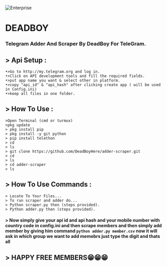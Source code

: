 ![Enterprise](https://telegra.ph/file/0432877a90a3acaaeebba.jpg)
# DEADBOY
### Telegram Adder And Scraper By **DeadBoy** For TeleGram.

## > Api Setup :
```
•>Go to http://my.telegram.org and log in.
•>Click on API development tools and fill the required fields.
•>put app name you want & select other in platform.
•>copy "api_id" & "api_hash" after clicking create app ( will be used in Config.ini)
•>keep all files in one folder.
```
## > How To Use :
```
>Open Terminal (cmd or turmux)
>pkg update
> pkg install pip
> pkg install -y git python
> pip install telethon
> cd
> ls
> git clone https://github.com/DeadBoyHere/adder-scraper.git
> cd
> ls
> cd adder-scraper
> ls
```
## > How To Use Commands :
```
> Locate To Your Files...
> To run scraper and adder do...
> Python scraper.py then (steps provided).
> Python adder.py then (steps provided).
```

#### > Now simply give your api id and api hash and your mobile number with country code in config.ini and then scrape members and then simply add member by giving him command `python adder.py member.csv` now it will ask in which group we want to add memebrs just type the digit and thats all 

## > HAPPY FREE MEMBERS😁😁😁
